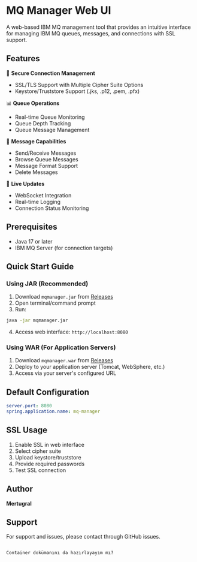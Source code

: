 
# MQ Manager Web UI

A web-based IBM MQ management tool that provides an intuitive interface for managing IBM MQ queues, messages, and connections with SSL support.

## Features

🔐 **Secure Connection Management**
- SSL/TLS Support with Multiple Cipher Suite Options
- Keystore/Truststore Support (.jks, .p12, .pem, .pfx)

📊 **Queue Operations**
- Real-time Queue Monitoring
- Queue Depth Tracking
- Queue Message Management

📨 **Message Capabilities**
- Send/Receive Messages
- Browse Queue Messages
- Message Format Support
- Delete Messages

🔄 **Live Updates**
- WebSocket Integration
- Real-time Logging
- Connection Status Monitoring

## Prerequisites

- Java 17 or later
- IBM MQ Server (for connection targets)

## Quick Start Guide

### Using JAR (Recommended)
1. Download `mqmanager.jar` from [Releases]([https://github.com/yourusername/mqmanager/releases](https://github.com/ertugralmert/MQ_Manager_Web_UI/releases/download/v1.0/mqmanager.jar))
2. Open terminal/command prompt
3. Run:
```bash
java -jar mqmanager.jar
```
4. Access web interface: `http://localhost:8080`

### Using WAR (For Application Servers)
1. Download `mqmanager.war` from [Releases]([https://github.com/yourusername/mqmanager/releases](https://github.com/ertugralmert/MQ_Manager_Web_UI/releases/download/v1.0/mqmanager.war))
2. Deploy to your application server (Tomcat, WebSphere, etc.)
3. Access via your server's configured URL

## Default Configuration

```yaml
server.port: 8080
spring.application.name: mq-manager
```

## SSL Usage

1. Enable SSL in web interface
2. Select cipher suite
3. Upload keystore/truststore
4. Provide required passwords
5. Test SSL connection

## Author

**Mertugral**

## Support

For support and issues, please contact through GitHub issues.
```

Container dokümanını da hazırlayayım mı?
